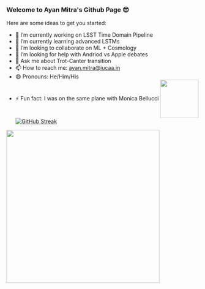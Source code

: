 ### Welcome to Ayan Mitra's Github Page 😎



Here are some ideas to get you started:

- 🔭 I’m currently working on LSST Time Domain Pipeline
- 🌱 I’m currently learning advanced LSTMs
- 👯 I’m looking to collaborate on ML + Cosmology
- 🤔 I’m looking for help with Andriod vs Apple debates
- 💬 Ask me about Trot-Canter transition
- 📫 How to reach me: ayan.mitra@iucaa.in
- 😄 Pronouns: He/Him/His
- ⚡ Fun fact: I was on the same plane with Monica Bellucci
<a href="https://youtu.be/S-9e1v_oMHQ" target="blank"><img align="center" src="https://ibb.co/3YVKSyN" height="100" /></a>
[![GitHub Streak](https://github-readme-streak-stats.herokuapp.com?user=am610)](https://git.io/streak-stats)
<img src="https://github-readme-stats.vercel.app/api?username=am610&show_icons=true&theme=ADD_THEME_HERE" width="400">
